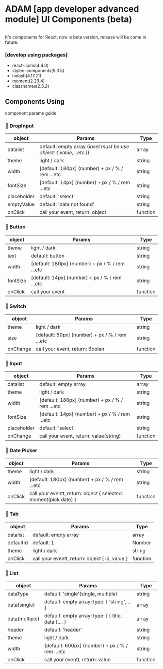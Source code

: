 # ADAM [app developer advanced module] UI Components (beta)
<img src="https://steve19890707.github.io/UI-Components/imgs/banner.jpg" alt="" />

It's components for React, now is beta version, release will be come in future.
### [develop using packages]
- react-icons(4.4.0)
- styled-components(5.3.5)
- lodash(4.17.21)
- moment(2.29.4)
- classnames(2.3.2)
## Components Using

component params guide.
### 🍎 DropInput

| object | Params | Type |
| ------ | ------ | ------ |
| datalist | default: empty array (*inset must be use object: { value,...etc }*) | array |
| theme | light / dark | string |
| width | [default: 180px] (number) + px / % / rem ...etc | string |
| fontSize | [default: 14px] (number) + px / % / rem ...etc | string |
| placeholder | default: 'select' | string |
| emptyValue | default: 'data not found' | string |
| onClick | call your event, return: object | function |

### 🍎 Button

| object | Params | Type |
| ------ | ------ | ------ |
| theme | light / dark | string |
| text | default: button | string |
| width | [default: 180px] (number) + px / % / rem ...etc | string |
| fontSize | [default: 14px] (number) + px / % / rem ...etc | string |
| onClick | call your event | function |

### 🍎 Switch

| object | Params | Type |
| ------ | ------ | ------ |
| theme | light / dark | string |
| size | [default: 50px] (number) + px / % / rem ...etc | string |
| onChange | call your event, return: Boolen | function |

### 🍎 Input

| object | Params | Type |
| ------ | ------ | ------ |
| datalist | default: empty array | array |
| theme | light / dark | string |
| width | [default: 180px] (number) + px / % / rem ...etc | string |
| fontSize | [default: 14px] (number) + px / % / rem ...etc | string |
| placeholder | default: 'select' | string |
| onChange | call your event, return: value(string) | function |


### 🍎 Date Picker

| object | Params | Type |
| ------ | ------ | ------ |
| theme | light / dark | string |
| width | [default: 180px] (number) + px / % / rem ...etc | string |
| onClick | call your eventt, return: object { selected: moment(pick date) } | function |

### 🍎 Tab

| object | Params | Type |
| ------ | ------ | ------ |
| datalist | default: empty array | array |
| defaultId | default: 1 | Number |
| theme | light / dark | string |
| onClick | call your eventt, return: object { id, value } | function |

### 🍎 List

| object | Params | Type |
| ------ | ------ | ------ |
| dataType | default: 'single'(single, multiple) | string |
| data(single) | default: empty array; type: [ 'string',... ] | array |
| data(multiple) | default: empty array; type: [ { title, data },... ] | array |
| header | default: 'header' | string |
| theme | light / dark | string |
| width | [default: 600px] (number) + px / % / rem ...etc | string |
| onClick | call your eventt, return: value | function |
